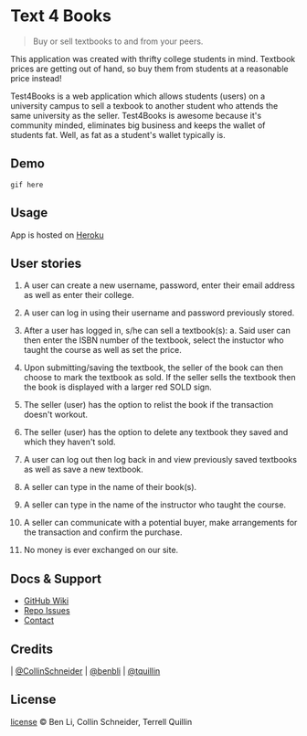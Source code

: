 Text 4 Books
============
> Buy or sell textbooks to and from your peers.

This application was created with thrifty college students in mind. Textbook prices are getting out of hand, so buy them from students at a reasonable price instead!

Test4Books is a web application which allows students (users) on a university campus to sell a texbook to another student who attends the same university as the seller. Test4Books is awesome because it's community minded, eliminates big business and keeps the wallet of students fat. Well, as fat as a student's wallet typically is.

## Demo
```
gif here
```

## Usage

App is hosted on [Heroku](https://calm-castle-38809.herokuapp.com/ "Heroku")

## User stories
1. A user can create a new username, password, enter their email address as well as enter their college.

2. A user can log in using their username and password previously stored.

3. After a user has logged in, s/he can sell a textbook(s):
  a. Said user can then enter the ISBN number of the textbook, select the instuctor who taught the course as well as set the price.

4. Upon submitting/saving the textbook, the seller of the book can then choose to mark the textbook as sold. If the seller sells the textbook then the book is displayed with a larger red SOLD sign.

5. The seller (user) has the option to relist the book if the transaction doesn't workout.

6. The seller (user) has the option to delete any textbook they saved and which they haven't sold.

7. A user can log out then log back in and view previously saved textbooks as well as save a new textbook.

8. A seller can type in the name of their book(s).

9. A seller can type in the name of the instructor who taught the course.

10. A seller can communicate with a potential buyer, make arrangements for the transaction and confirm the purchase.

11. No money is ever exchanged on our site.

## Docs & Support
 - [GitHub Wiki](#)
 - [Repo Issues](#)
 - [Contact](#Credits)

## Credits

| [@CollinSchneider]
| [@benbli]
| [@tquillin]

## License
[license] &copy; Ben Li, Collin Schneider, Terrell Quillin

<!-- All links must be "tagged" -->


 [@benbli]: https://github.com/benbli
 [@CollinSchneider]: https://github.com/CollinSchneider
 [@tquillin]: https://github.com/@tquillin
 [Heroku]: https://calm-castle-38809.herokuapp.com/
 [license]: LICENSE
